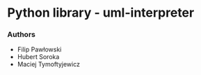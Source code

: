 # Python library - uml-interpreter

### Authors
- Filip Pawłowski
- Hubert Soroka
- Maciej Tymoftyjewicz

